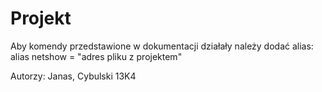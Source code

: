 # Projekt
Aby komendy przedstawione w dokumentacji działały należy dodać alias:
alias netshow = "adres pliku z projektem"

Autorzy:
Janas, Cybulski
13K4
